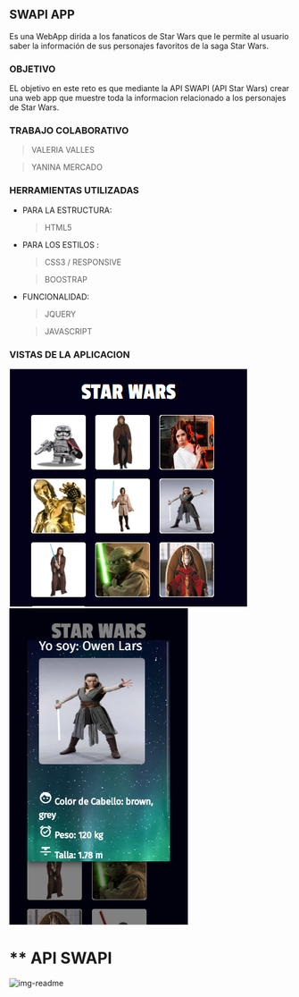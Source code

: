 
## SWAPI APP

Es una WebApp dirida a los fanaticos de Star Wars que le permite al usuario saber la información de sus personajes favoritos de la saga Star Wars.

### OBJETIVO 

EL objetivo en este reto es que mediante la API SWAPI 
(API Star Wars) crear una web app que muestre toda la informacion relacionado a los personajes de Star Wars.

### TRABAJO COLABORATIVO

> VALERIA VALLES

> YANINA MERCADO 

### HERRAMIENTAS UTILIZADAS

- PARA LA ESTRUCTURA:
    > HTML5
- PARA LOS ESTILOS :
   > CSS3 / RESPONSIVE

   > BOOSTRAP
- FUNCIONALIDAD:
   > JQUERY

   > JAVASCRIPT 

### VISTAS DE LA APLICACION

 ![img-readme](public/assets/images/VISTA1.PNG)
 ![img-readme](public/assets/images/VISTA2.PNG)








** API SWAPI
======================

![img-readme](public/assets/img/wapi.png)
